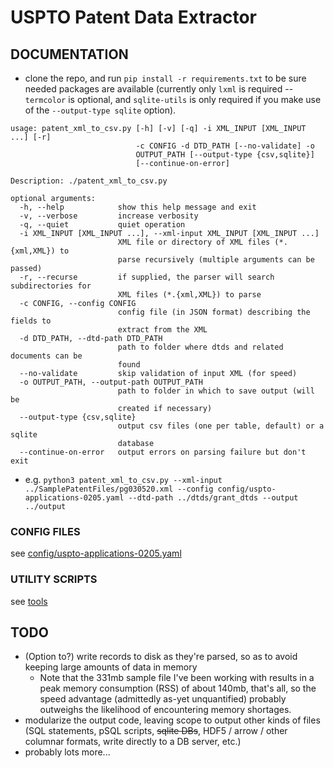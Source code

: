 # USPTO Patent Data Extractor

## DOCUMENTATION

* clone the repo, and run `pip install -r requirements.txt` to be sure needed packages are available (currently only `lxml` is required -- `termcolor` is optional, and `sqlite-utils` is only required if you make use of the `--output-type sqlite` option).

```
usage: patent_xml_to_csv.py [-h] [-v] [-q] -i XML_INPUT [XML_INPUT ...] [-r]
                            -c CONFIG -d DTD_PATH [--no-validate] -o
                            OUTPUT_PATH [--output-type {csv,sqlite}]
                            [--continue-on-error]

Description: ./patent_xml_to_csv.py

optional arguments:
  -h, --help            show this help message and exit
  -v, --verbose         increase verbosity
  -q, --quiet           quiet operation
  -i XML_INPUT [XML_INPUT ...], --xml-input XML_INPUT [XML_INPUT ...]
                        XML file or directory of XML files (*.{xml,XML}) to
                        parse recursively (multiple arguments can be passed)
  -r, --recurse         if supplied, the parser will search subdirectories for
                        XML files (*.{xml,XML}) to parse
  -c CONFIG, --config CONFIG
                        config file (in JSON format) describing the fields to
                        extract from the XML
  -d DTD_PATH, --dtd-path DTD_PATH
                        path to folder where dtds and related documents can be
                        found
  --no-validate         skip validation of input XML (for speed)
  -o OUTPUT_PATH, --output-path OUTPUT_PATH
                        path to folder in which to save output (will be
                        created if necessary)
  --output-type {csv,sqlite}
                        output csv files (one per table, default) or a sqlite
                        database
  --continue-on-error   output errors on parsing failure but don't exit

```

* e.g. `python3 patent_xml_to_csv.py --xml-input ../SamplePatentFiles/pg030520.xml --config config/uspto-applications-0205.yaml --dtd-path ../dtds/grant_dtds --output ../output`



### CONFIG FILES
see [config/uspto-applications-0205.yaml](config/uspto-applications-0205.yaml)


### UTILITY SCRIPTS
see [tools](tools/)


## TODO
* (Option to?) write records to disk as they're parsed, so as to avoid keeping large amounts of data in memory
	- Note that the 331mb sample file I've been working with results in a peak memory consumption (RSS) of about 140mb, that's all, so the speed advantage (admittedly as-yet unquantified) probably outweighs the likelihood of encountering memory shortages.
* modularize the output code, leaving scope to output other kinds of files (SQL statements, pSQL scripts, ~~sqlite DBs~~, HDF5 / arrow / other columnar formats, write directly to a DB server, etc.)
* probably lots more...

